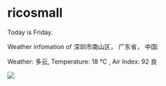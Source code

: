 # ricosmall

Today is Friday.

Weather infomation of 深圳市南山区， 广东省， 中国: 

Weather: 多云, Temperature: 18 ℃ , Air Index: 92 良

<img src="https://github-readme-stats.vercel.app/api?username=ricosmall&show_icons=true" />
